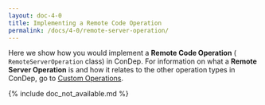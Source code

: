 ```yaml
---
layout: doc-4-0
title: Implementing a Remote Code Operation
permalink: /docs/4-0/remote-server-operation/
---
```


Here we show how you would implement a **Remote Code Operation** (
`RemoteServerOperation` class) in ConDep. For information on what a
**Remote Server Operation** is and how it relates to the other operation
types in ConDep, go to
[Custom Operations](../custom-operations/#remote-code-operation).

{% include doc_not_available.md %}
